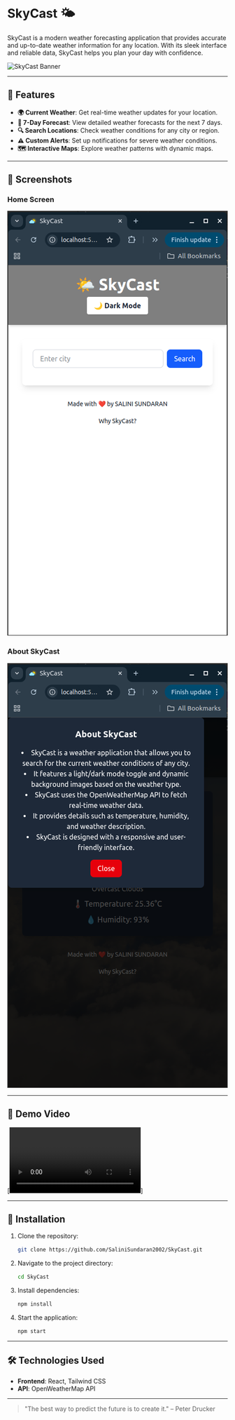 # SkyCast 🌤️

SkyCast is a modern weather forecasting application that provides accurate and up-to-date weather information for any location. With its sleek interface and reliable data, SkyCast helps you plan your day with confidence.

![SkyCast Banner](https://via.placeholder.com/1200x400?text=SkyCast+Weather+App)

---

## 🌟 Features

- **🌍 Current Weather**: Get real-time weather updates for your location.
- **📅 7-Day Forecast**: View detailed weather forecasts for the next 7 days.
- **🔍 Search Locations**: Check weather conditions for any city or region.
- **⚠️ Custom Alerts**: Set up notifications for severe weather conditions.
- **🗺️ Interactive Maps**: Explore weather patterns with dynamic maps.

---

## 📸 Screenshots

### Home Screen
![Home Screen](/screenshots/light.png)
[](/screenshots/dark.png)
[](/screenshots/kochi.png)
[](/screenshots/tvm.png)

### About SkyCast
![About](/screenshots/about.png)


---

## 🎥 Demo Video

[![SkyCast Demo](/screenshots/Screenrecord.webm)]

---

## 🚀 Installation

1. Clone the repository:
    ```bash
    git clone https://github.com/SaliniSundaran2002/SkyCast.git
    ```
2. Navigate to the project directory:
    ```bash
    cd SkyCast
    ```
3. Install dependencies:
    ```bash
    npm install
    ```
4. Start the application:
    ```bash
    npm start
    ```

---

## 🛠️ Technologies Used

- **Frontend**: React, Tailwind CSS
- **API**: OpenWeatherMap API

---

> "The best way to predict the future is to create it." – Peter Drucker